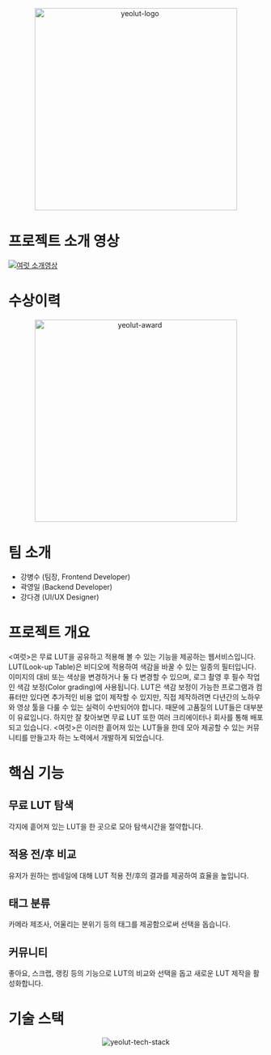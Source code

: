 <p align="center"><img src="https://user-images.githubusercontent.com/31945968/174425506-dc1a242e-c078-4b21-b981-38e57e85373b.png" alt="yeolut-logo" width="400"/></p>

# 프로젝트 소개 영상
[![여럿 소개영상](https://user-images.githubusercontent.com/31945968/174322157-1446f9ed-14cf-4ded-9d59-8ea19e8737cc.png)](https://youtu.be/z1hOfF51jLM
)

# 수상이력
<p align="center"><img src="https://user-images.githubusercontent.com/31945968/174295994-925554b9-16fb-45f0-a1a9-734982c30996.jpeg" alt="yeolut-award" width="400"/></p>

# 팀 소개
* 강병수 (팀장, Frontend Developer)
* 곽영일 (Backend Developer)
* 강다경 (UI/UX Designer)
# 프로젝트 개요
<여럿>은 무료 LUT을 공유하고 적용해 볼 수 있는 기능을 제공하는 웹서비스입니다.
LUT(Look-up Table)은 비디오에 적용하여 색감을 바꿀 수 있는 일종의 필터입니다. 이미지의 대비 또는 색상을 변경하거나 둘 다 변경할 수 있으며, 로그 촬영 후 필수 작업인 색감 보정(Color grading)에 사용됩니다.
LUT은 색감 보정이 가능한 프로그램과 컴퓨터만 있다면 추가적인 비용 없이 제작할 수 있지만, 직접 제작하려면 다년간의 노하우와 영상 툴을 다룰 수 있는 실력이 수반되어야 합니다. 때문에 고품질의 LUT들은 대부분이 유료입니다. 하지만 잘 찾아보면 무료 LUT 또한 여러 크리에이터나 회사를 통해 배포되고 있습니다. <여럿>은 이러한 흩어져 있는 LUT들을 한데 모아 제공할 수 있는 커뮤니티를 만들고자 하는 노력에서 개발하게 되었습니다.
# 핵심 기능
## 무료 LUT 탐색
각지에 흩어져 있는 LUT을 한 곳으로 모아 탐색시간을 절약합니다.
## 적용 전/후 비교
유저가 원하는 썸네일에 대해 LUT 적용 전/후의 결과를 제공하여 효율을 높입니다.
## 태그 분류
카메라 제조사, 어울리는 분위기 등의 태그를 제공함으로써 선택을 돕습니다.
## 커뮤니티
좋아요, 스크랩, 랭킹 등의 기능으로 LUT의 비교와 선택을 돕고 새로운 LUT 제작을 활성화합니다.

# 기술 스택
<p align="center"><img src="https://user-images.githubusercontent.com/31945968/174425520-eb25ba9c-1a2d-40a0-ad06-1ac0bc74065c.png" alt="yeolut-tech-stack"/></p>


